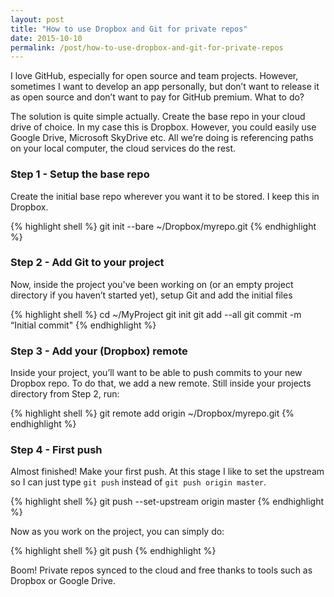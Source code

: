 ```yaml
---
layout: post
title: "How to use Dropbox and Git for private repos"
date: 2015-10-10
permalink: /post/how-to-use-dropbox-and-git-for-private-repos
---
```


I love GitHub, especially for open source and team projects. However, sometimes I want to develop an app personally, but don’t want to release it as open source and don’t want to pay for GitHub premium. What to do?

The solution is quite simple actually. Create the base repo in your cloud drive of choice. In my case this is Dropbox. However, you could easily use Google Drive, Microsoft SkyDrive etc. All we’re doing is referencing paths on your local computer, the cloud services do the rest.

### Step 1 - Setup the base repo

Create the initial base repo wherever you want it to be stored. I keep this in Dropbox.

{% highlight shell %}
git init --bare ~/Dropbox/myrepo.git
{% endhighlight %}

### Step 2 - Add Git to your project

Now, inside the project you've been working on (or an empty project directory if you haven’t started yet), setup Git and add the initial files

{% highlight shell %}
cd ~/MyProject
git init
git add --all
git commit -m “Initial commit"
{% endhighlight %}

### Step 3 - Add your (Dropbox) remote

Inside your project, you’ll want to be able to push commits to your new Dropbox repo. To do that, we add a new remote. Still inside your projects directory from Step 2, run:

{% highlight shell %}
git remote add origin ~/Dropbox/myrepo.git
{% endhighlight %}

### Step 4 - First push

Almost finished! Make your first push. At this stage I like to set the upstream so I can just type `git push` instead of `git push origin master`.

{% highlight shell %}
git push --set-upstream origin master
{% endhighlight %}

Now as you work on the project, you can simply do:

{% highlight shell %}
git push
{% endhighlight %}

Boom! Private repos synced to the cloud and free thanks to tools such as Dropbox or Google Drive.
